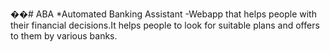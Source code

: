 ��# ABA
*Automated Banking Assistant
-Webapp that helps people with their financial decisions.It helps people to look for suitable plans and offers to them by various banks.

